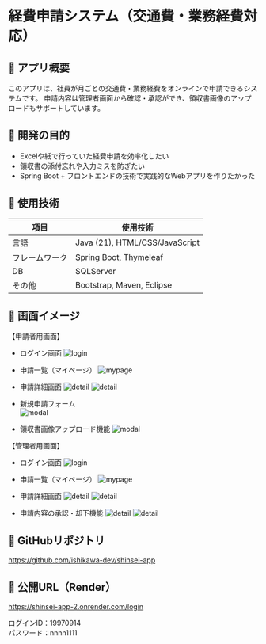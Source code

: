 # 経費申請システム（交通費・業務経費対応）

## 🌟 アプリ概要

このアプリは、社員が月ごとの交通費・業務経費をオンラインで申請できるシステムです。
申請内容は管理者画面から確認・承認ができ、領収書画像のアップロードもサポートしています。

## 🎯 開発の目的

- Excelや紙で行っていた経費申請を効率化したい
- 領収書の添付忘れや入力ミスを防ぎたい
- Spring Boot + フロントエンドの技術で実践的なWebアプリを作りたかった

## 🔧 使用技術

| 項目         | 使用技術                       |
|--------------|--------------------------------|
| 言語         | Java (21), HTML/CSS/JavaScript |
| フレームワーク | Spring Boot, Thymeleaf          |
| DB           | SQLServer                          |
| その他       | Bootstrap, Maven, Eclipse       |

## 📸 画面イメージ

【申請者用画面】
- ログイン画面
![login](images/login.png)


- 申請一覧（マイページ） 
![mypage](images/mypage.png)


- 申請詳細画面
![detail](images/detail-1.png)
![detail](images/detail-2.png)


- 新規申請フォーム  
![modal](images/detail-3.png)


- 領収書画像アップロード機能
![modal](images/detail-5.png)


【管理者用画面】
- ログイン画面
![login](images/admin-login.png)


- 申請一覧（マイページ）
![mypage](images/admin-mypage-2.png)


- 申請詳細画面
![detail](images/admin-detail-1.png)
![detail](images/admin-detail-2.png)


- 申請内容の承認・却下機能
![detail](images/admin-detail-3.png)
![detail](images/admin-detail-4.png)

## 🔗 GitHubリポジトリ

https://github.com/ishikawa-dev/shinsei-app

## 🚀 公開URL（Render）

https://shinsei-app-2.onrender.com/login

ログインID：19970914<br>
パスワード：nnnn1111